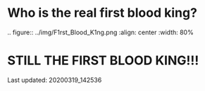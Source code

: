 Who is the real first blood king?
=================================


.. figure:: ../img/F1rst_Blood_K1ng.png
   :align: center
   :width: 80%


STILL THE FIRST BLOOD KING!!!
=============================


Last updated: 20200319_142536

